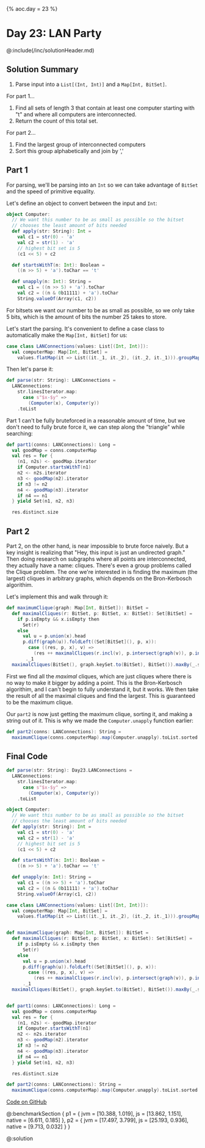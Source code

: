 {%
aoc.day = 23
%}

# Day 23: LAN Party

@:include(/inc/solutionHeader.md)

## Solution Summary

1. Parse input into a `List[(Int, Int)]` and a `Map[Int, BitSet]`.

For part 1...

1. Find all sets of length 3 that contain at least one computer starting with "t" and where all computers are interconnected.
2. Return the count of this total set.

For part 2...

1. Find the largest group of interconnected computers
2. Sort this group alphabetically and join by ','

## Part 1

For parsing, we'll be parsing into an `Int` so we can take advantage of `BitSet` and the speed of primitive equality.

Let's define an object to convert between the input and `Int`:

```scala 3
object Computer:
  // We want this number to be as small as possible so the bitset
  // chooses the least amount of bits needed
  def apply(str: String): Int =
    val c1 = str(0) - 'a'
    val c2 = str(1) - 'a'
    // highest bit set is 5
    (c1 << 5) + c2

  def startsWithT(n: Int): Boolean =
    ((n >> 5) + 'a').toChar == 't'

  def unapply(n: Int): String =
    val c1 = ((n >> 5) + 'a').toChar
    val c2 = ((n & 0b11111) + 'a').toChar
    String.valueOf(Array(c1, c2))
```

For bitsets we want our number to be as small as possible, so we only take 5 bits, which is the amount of bits the number 25 takes to store.

Let's start the parsing. It's convenient to define a case class to automatically make the `Map[Int, BitSet]` for us:

```scala 3
case class LANConnections(values: List[(Int, Int)]):
  val computerMap: Map[Int, BitSet] =
    values.flatMap(it => List((it._1, it._2), (it._2, it._1))).groupMap(_._1)(_._2).view.mapValues(_.to(BitSet)).toMap

```

Then let's parse it:

```scala 3
def parse(str: String): LANConnections =
  LANConnections:
    str.linesIterator.map:
      case s"$x-$y" =>
        (Computer(x), Computer(y))
    .toList
```

Part 1 can't be fully bruteforced in a reasonable amount of time, but we don't need to fully brute force it, we can step along
the "triangle" while searching:

```scala 3
def part1(conns: LANConnections): Long =
  val goodMap = conns.computerMap
  val res = for {
    (n1, n2s) <- goodMap.iterator
    if Computer.startsWithT(n1)
    n2 <- n2s.iterator
    n3 <- goodMap(n2).iterator
    if n3 != n2
    n4 <- goodMap(n3).iterator
    if n4 == n1
  } yield Set(n1, n2, n3)

  res.distinct.size
```

## Part 2

Part 2, on the other hand, is near impossible to brute force naively. But a key insight is realizing that "Hey, this input is just an undirected graph."
Then doing research on subgraphs where all points are interconnected, they actually have a name: cliques. There's even a group problems called the 
Clique problem. The one we're interested in is finding the maximum (the largest) cliques in arbitrary graphs, which depends on the Bron-Kerbosch algorithim.

Let's implement this and walk through it:

```scala 3
def maximumClique(graph: Map[Int, BitSet]): BitSet =
  def maximalCliques(r: BitSet, p: BitSet, x: BitSet): Set[BitSet] =
    if p.isEmpty && x.isEmpty then
      Set(r)
    else
      val u = p.union(x).head
      p.diff(graph(u)).foldLeft((Set[BitSet](), p, x)):
        case ((res, p, x), v) =>
          (res ++ maximalCliques(r.incl(v), p.intersect(graph(v)), p.intersect(graph(v))), p - v, x.incl(v))
       ._1
  maximalCliques(BitSet(), graph.keySet.to(BitSet), BitSet()).maxBy(_.size)


```

First we find all the _maximal_ cliques, which are just cliques where there is no way to make it bigger by adding a point. This is the
Bron-Kerbosch algorithim, and I can't begin to fully understand it, but it works. We then take the result of all the maximal cliques and find
the largest. This is guaranteed to be the maximum clique.

Our `part2` is now just getting the maximum clique, sorting it, and making a string out of it. This is why we made the 
`Computer.unapply` function earlier:

```scala 3
def part2(conns: LANConnections): String =
  maximumClique(conns.computerMap).map(Computer.unapply).toList.sorted.mkString(",")

```

## Final Code

```scala 3
def parse(str: String): Day23.LANConnections =
  LANConnections:
    str.linesIterator.map:
      case s"$x-$y" =>
        (Computer(x), Computer(y))
    .toList

object Computer:
  // We want this number to be as small as possible so the bitset
  // chooses the least amount of bits needed
  def apply(str: String): Int =
    val c1 = str(0) - 'a'
    val c2 = str(1) - 'a'
    // highest bit set is 5
    (c1 << 5) + c2

  def startsWithT(n: Int): Boolean =
    ((n >> 5) + 'a').toChar == 't'

  def unapply(n: Int): String =
    val c1 = ((n >> 5) + 'a').toChar
    val c2 = ((n & 0b11111) + 'a').toChar
    String.valueOf(Array(c1, c2))

case class LANConnections(values: List[(Int, Int)]):
  val computerMap: Map[Int, BitSet] =
    values.flatMap(it => List((it._1, it._2), (it._2, it._1))).groupMap(_._1)(_._2).view.mapValues(_.to(BitSet)).toMap


def maximumClique(graph: Map[Int, BitSet]): BitSet =
  def maximalCliques(r: BitSet, p: BitSet, x: BitSet): Set[BitSet] =
    if p.isEmpty && x.isEmpty then
      Set(r)
    else
      val u = p.union(x).head
      p.diff(graph(u)).foldLeft((Set[BitSet](), p, x)):
        case ((res, p, x), v) =>
          (res ++ maximalCliques(r.incl(v), p.intersect(graph(v)), p.intersect(graph(v))), p - v, x.incl(v))
      ._1
  maximalCliques(BitSet(), graph.keySet.to(BitSet), BitSet()).maxBy(_.size)


def part1(conns: LANConnections): Long =
  val goodMap = conns.computerMap
  val res = for {
    (n1, n2s) <- goodMap.iterator
    if Computer.startsWithT(n1)
    n2 <- n2s.iterator
    n3 <- goodMap(n2).iterator
    if n3 != n2
    n4 <- goodMap(n3).iterator
    if n4 == n1
  } yield Set(n1, n2, n3)

  res.distinct.size

def part2(conns: LANConnections): String =
  maximumClique(conns.computerMap).map(Computer.unapply).toList.sorted.mkString(",")
```

[Code on GitHub](https://github.com/TheDrawingCoder-Gamer/adventofcode2024/blob/4cafb9bd040cff15cc9cb687506e85b63c02c299/src/main/scala/gay/menkissing/advent/Day23.scala)

@:benchmarkSection {
    p1 = {
        jvm = [10.388, 1.019],
        js = [13.862, 1.151],
        native = [6.611, 0.185]
    },
    p2 = {
        jvm = [17.497, 3.799],
        js = [25.193, 0.936],
        native = [9.713, 0.032]
    }
}

@:solution